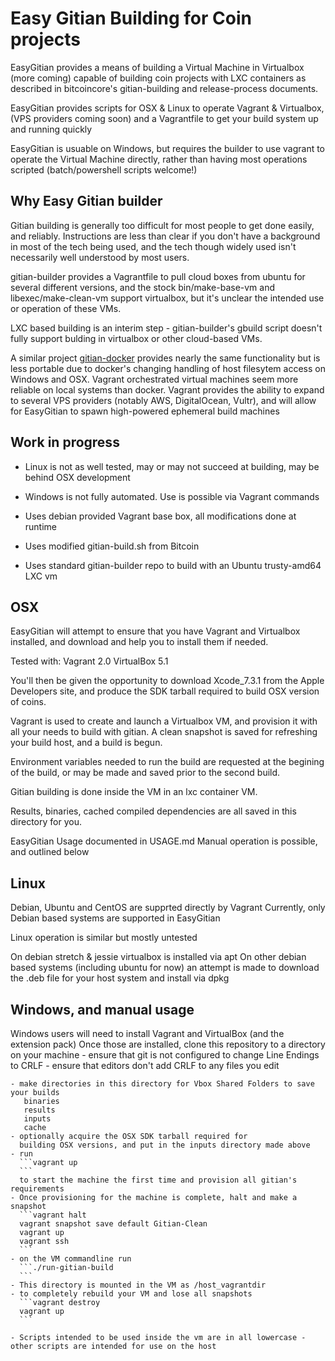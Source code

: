 # Easy Gitian Building for Coin projects

EasyGitian provides a means of building a Virtual Machine in Virtualbox 
(more coming) capable of building coin projects with LXC containers 
as described in bitcoincore's gitian-building and release-process documents.

EasyGitian provides scripts for OSX & Linux to operate Vagrant & Virtualbox, 
(VPS providers coming soon) and a Vagrantfile to get your build system up 
and running quickly

EasyGitian is usuable on Windows, but requires the builder to use vagrant 
to operate the Virtual Machine directly, rather than having most operations scripted
(batch/powershell scripts welcome!) 

## Why Easy Gitian builder
Gitian building is generally too difficult for most people to 
get done easily, and reliably. Instructions are less than 
clear if you don't have a background in most of the tech 
being used, and the tech though widely used isn't necessarily 
well understood by most users.

gitian-builder provides a Vagrantfile to pull cloud boxes from ubuntu for several 
different versions, and the stock bin/make-base-vm and libexec/make-clean-vm support virtualbox,
but it's unclear the intended use or operation of these VMs. 

LXC based building is an interim step - gitian-builder's gbuild script doesn't fully support bulding in virtualbox
or other cloud-based VMs. 

A similar project [gitian-docker](https://github.com/maza/gitian-docker) provides nearly the same functionality
but is less portable due to docker's changing handling of host filesytem access on Windows and OSX. Vagrant 
orchestrated virtual machines seem more reliable on local systems than docker. Vagrant provides the ability to expand 
to several VPS providers (notably AWS, DigitalOcean, Vultr), and will allow for EasyGitian to spawn high-powered ephemeral 
build machines 


## Work in progress 
 - Linux is not as well tested, may or may not succeed at building, may be behind OSX development 
 - Windows is not fully automated. Use is possible via
   Vagrant commands 

 - Uses debian provided Vagrant base box, all modifications done at runtime
 - Uses modified gitian-build.sh from Bitcoin
 - Uses standard gitian-builder repo to build with an Ubuntu trusty-amd64 LXC vm


## OSX 

 EasyGitian will attempt to ensure that you have Vagrant and Virtualbox 
 installed, and download and help you to install them if needed. 
 
 Tested with:
 Vagrant 2.0 
 VirtualBox 5.1

 You'll then be given the opportunity to download Xcode_7.3.1 from 
 the Apple Developers site, and produce the SDK tarball required to 
 build OSX version of coins.

 Vagrant is used to create and launch a Virtualbox VM, and provision it 
 with all your needs to build with gitian. A clean snapshot is saved for refreshing 
 your build host, and a build is begun. 

 Environment variables needed to run the build are requested at the begining of the build,
 or may be made and saved prior to the second build. 
 
 Gitian building is done inside the VM in an lxc container VM.

 Results, binaries, cached compiled dependencies are all saved in this directory for you.
 
 EasyGitian Usage documented in USAGE.md
 Manual operation is possible, and outlined below

## Linux 

 Debian, Ubuntu and CentOS are supprted directly by Vagrant
 Currently, only Debian based systems are supported in EasyGitian

 Linux operation is similar but mostly untested
 
 On debian stretch & jessie virtualbox is installed via apt
 On other debian based systems (including ubuntu for now) 
 an attempt is made to download the .deb file for your host system and install via dpkg 


## Windows, and manual usage
   Windows users will need to install Vagrant and VirtualBox (and the extension pack) 
   Once those are installed, clone this repository to a directory on your machine
    - ensure that git is not configured to change Line Endings to CRLF 
    - ensure that editors don't add CRLF to any files you edit
   
    - make directories in this directory for Vbox Shared Folders to save your builds
       binaries
       results
       inputs
       cache
    - optionally acquire the OSX SDK tarball required for 
      building OSX versions, and put in the inputs directory made above
    - run
      ```vagrant up
      ```
      to start the machine the first time and provision all gitian's requirements
    - Once provisioning for the machine is complete, halt and make a snapshot
      ```vagrant halt
      vagrant snapshot save default Gitian-Clean
      vagrant up
      vagrant ssh
      ```
    - on the VM commandline run
      ```./run-gitian-build
      ```
    - This directory is mounted in the VM as /host_vagrantdir 
    - to completely rebuild your VM and lose all snapshots
      ```vagrant destroy
      vagrant up
      ```
    
    - Scripts intended to be used inside the vm are in all lowercase - other scripts are intended for use on the host
 

